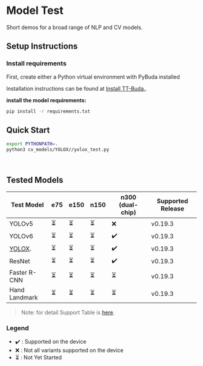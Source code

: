 # **Model Test**
Short demos for a broad range of NLP and CV models.

## **Setup Instructions**

### Install requirements

First, create either a Python virtual environment with PyBuda installed

Installation instructions can be found at [Install TT-Buda.](https://github.com/eSlimKorea/TT-Buda-Installation).

**install the model requirements:**

```bash
pip install -r requirements.txt
```

## **Quick Start**

```bash
export PYTHONPATH=.
python3 cv_models/YOLOX//yolox_test.py
```
<br>

## Tested Models

| Test Model                | e75	                 |  e150	               |n150            |	n300 (dual-chip)   |  Supported Release  |
|----------------------|-----------------------|-----------------------|----------------|--------------------|---------------------|
| YOLOv5               | ⏳                   | ⏳                   | ⏳            | ❌                  | v0.19.3           |    
| YOLOv6               | ⏳                   | ⏳                   | ⏳            | ✔️                  | v0.19.3           |    
| [YOLOX]().                | ⏳                   | ⏳                   | ⏳            | ✔️                  | v0.19.3           |    
| ResNet               | ⏳                   | ⏳                   | ⏳            | ✔️                  | v0.19.3           |    
| Faster R-CNN         | ⏳                   | ⏳                   | ⏳            | ⏳                  | v0.19.3           |    
| Hand Landmark        | ⏳                   | ⏳                   | ⏳            | ⏳                  | v0.19.3           |  


> Note: for detail Support Table is [here](https://github.com/tenstorrent/tt-buda-demos/tree/main/model_demos#install-requirements).










### **Legend**
  - ✔️ : Supported on the device
  - ❌ : Not all variants supported on the device
  - ⏳ : Not Yet Started




